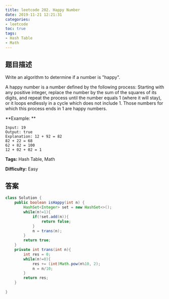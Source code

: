 ```yaml
---
title: leetcode 202. Happy Number
date: 2019-11-21 12:21:31
categories:
- leetcode
toc: true
tags:
- Hash Table
- Math
---
```

## 题目描述
Write an algorithm to determine if a number is "happy".

A happy number is a number defined by the following process: Starting with any
positive integer, replace the number by the sum of the squares of its digits,
and repeat the process until the number equals 1 (where it will stay), or it
loops endlessly in a cycle which does not include 1. Those numbers for which
this process ends in 1 are happy numbers.

**Example:  **
        
    Input: 19
    Output: true
    Explanation: 12 + 92 = 82
    82 + 22 = 68
    62 + 82 = 100
    12 + 02 + 02 = 1
    


**Tags:** Hash Table, Math

**Difficulty:** Easy
## 答案
<!--more-->
```java
class Solution {
    public boolean isHappy(int n) {
        HashSet<Integer> set = new HashSet<>();
        while(n!=1){
            if(!set.add(n)){
                return false;
            }
            n = trans(n);
        }
        return true;
    }
    private int trans(int n){
        int res = 0;
        while(n!=0){
            res += (int)Math.pow(n%10, 2);
            n = n/10;
        }
        return res;
    }
    
}
```
